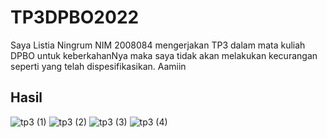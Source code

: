 # TP3DPBO2022

Saya Listia Ningrum NIM 2008084 mengerjakan TP3 dalam mata kuliah DPBO untuk keberkahanNya maka saya tidak akan melakukan kecurangan seperti yang telah dispesifikasikan. Aamiin

## Hasil
![tp3 (1)](https://user-images.githubusercontent.com/95666745/166959571-f383d61d-a210-43b7-84e5-601c96e3760a.png)
![tp3 (2)](https://user-images.githubusercontent.com/95666745/166959574-949f487f-e244-4d38-8e21-307ef046151b.png)
![tp3 (3)](https://user-images.githubusercontent.com/95666745/166959594-01fc3ed0-f9e3-4551-8bef-80788114a66c.png)
![tp3 (4)](https://user-images.githubusercontent.com/95666745/166959600-91f34e2c-abc6-4f52-97e3-51fd4258e799.png)
